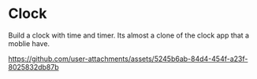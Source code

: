 # Clock
Build a clock with time and timer.
Its almost a clone of the clock app that a moblie have.


https://github.com/user-attachments/assets/5245b6ab-84d4-454f-a23f-8025832db87b

